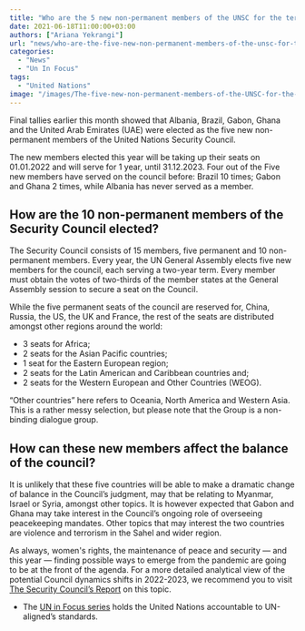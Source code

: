 ```yaml
---
title: "Who are the 5 new non-permanent members of the UNSC for the term of 2022-2023?"
date: 2021-06-18T11:00:00+03:00
authors: ["Ariana Yekrangi"]
url: "news/who-are-the-five-new-non-permanent-members-of-the-unsc-for-the-term-of-2022-2023"
categories: 
  - "News"
  - "Un In Focus"
tags: 
  - "United Nations"
image: "/images/The-five-new-non-permanent-members-of-the-UNSC-for-the-term-of-2022-2023.jpg"
---
```


Final tallies earlier this month showed that Albania, Brazil, Gabon, Ghana and the United Arab Emirates (UAE) were elected as the five new non-permanent members of the United Nations Security Council.

The new members elected this year will be taking up their seats on 01.01.2022 and will serve for 1 year, until 31.12.2023. Four out of the Five new members have served on the council before: Brazil 10 times; Gabon and Ghana 2 times, while Albania has never served as a member. 

## **How are the 10 non-permanent members of the Security Council elected?**

The Security Council consists of 15 members, five permanent and 10 non-permanent members. Every year, the UN General Assembly elects five new members for the council, each serving a two-year term. Every member must obtain the votes of two-thirds of the member states at the General Assembly session to secure a seat on the Council.

While the five permanent seats of the council are reserved for, China, Russia, the US, the UK and France, the rest of the seats are distributed amongst other regions around the world: 

- 3 seats for Africa;
- 2 seats for the Asian Pacific countries;
- 1 seat for the Eastern European region;
- 2 seats for the Latin American and Caribbean countries and;
- 2 seats for the Western European and Other Countries (WEOG). 

“Other countries” here refers to Oceania, North America and Western Asia. This is a rather messy selection, but please note that the Group is a non-binding dialogue group.

## **How can these new members affect the balance of the council?**

It is unlikely that these five countries will be able to make a dramatic change of balance in the Council’s judgment, may that be relating to Myanmar, Israel or Syria, amongst other topics. It is however expected that Gabon and Ghana may take interest in the Council’s ongoing role of overseeing peacekeeping mandates. Other topics that may interest the two countries are violence and terrorism in the Sahel and wider region.

As always, women's rights, the maintenance of peace and security — and this year — finding possible ways to emerge from the pandemic are going to be at the front of the agenda. For a more detailed analytical view of the potential Council dynamics shifts in 2022-2023, we recommend you to visit [The Security Council’s Report](https://www.securitycouncilreport.org/monthly-forecast/2021-06/security-council-elections-2021.php) on this topic. 

- The [UN in Focus series](https://un-aligned.org/category/un-in-focus/) holds the United Nations accountable to UN-aligned’s standards.
